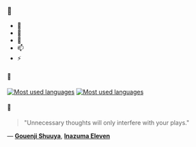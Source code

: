 ### 👋

- 🔭
- 🌱
- 💬
- 📫
- ⚡

#### 🧏

[![Most used languages](https://github-readme-stats-aynah.vercel.app/api/top-langs/?username=aynh&theme=solarized-dark&langs_count=6&layout=compact&hide_title=true)](https://github.com/anuraghazra/github-readme-stats#gh-dark-mode-only)
[![Most used languages](https://github-readme-stats-aynah.vercel.app/api/top-langs/?username=aynh&theme=solarized-light&langs_count=6&layout=compact&hide_title=true)](https://github.com/anuraghazra/github-readme-stats#gh-light-mode-only)

#### 💬

> "Unnecessary thoughts will only interfere with your plays."

&mdash; [**Gouenji Shuuya**](https://myanimelist.net/character.php?q=Gouenji%20Shuuya&cat=character), [**Inazuma Eleven**](https://myanimelist.net/search/all?q=Inazuma%20Eleven&cat=all)
